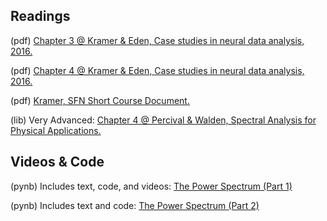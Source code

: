 ## Readings

(pdf) 	[Chapter 3 @ Kramer & Eden, Case studies in neural data analysis, 2016.](/Readings/Kramer_Eden_Chapter_3.pdf)

(pdf)   [Chapter 4 @ Kramer & Eden, Case studies in neural data analysis, 2016.](/Readings/Kramer_Eden_Chapter_4.pdf)

(pdf) 	[Kramer, SFN Short Course Document.](/Topic-5%20The%20power%20spectrum/Readings/Kramer_SFN_Short_Course.pdf)

(lib) 	Very Advanced: [Chapter 4 @ Percival & Walden, Spectral Analysis for Physical Applications.](https://www.cambridge.org/core/books/spectral-analysis-for-physical-applications/A9195239A8965A2C53D43EB2D1B80A33)

## Videos & Code

(pynb)  Includes text, code, and videos: [The Power Spectrum (Part 1)](https://mark-kramer.github.io/Case-Studies-Python/03.html)

(pynb)  Includes text and code: [The Power Spectrum (Part 2)](https://mark-kramer.github.io/Case-Studies-Python/04.html)
